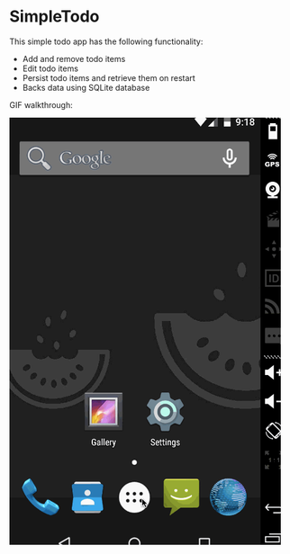 # SimpleTodo

This simple todo app has the following functionality:
- Add and remove todo items
- Edit todo items
- Persist todo items and retrieve them on restart
- Backs data using SQLite database

GIF walkthrough:

![Screenshot](walkthrough.gif)
